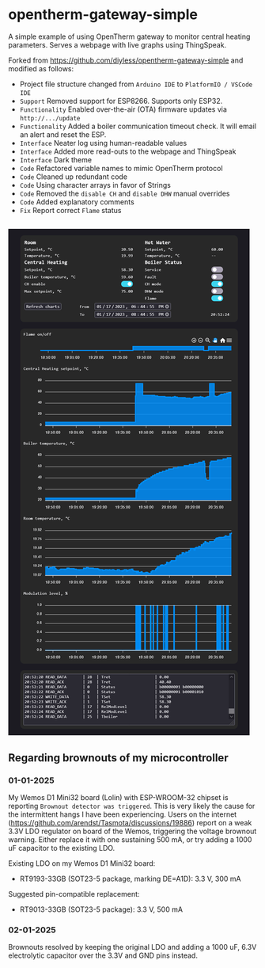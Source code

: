# opentherm-gateway-simple

A simple example of using OpenTherm gateway to monitor central heating parameters. Serves a webpage with live graphs using ThingSpeak.

Forked from https://github.com/diyless/opentherm-gateway-simple and modified as follows:

* Project file structure changed from `Arduino IDE` to `PlatformIO / VSCode IDE`
* `Support` Removed support for ESP8266. Supports only ESP32.
* `Functionality` Enabled over-the-air (OTA) firmware updates via `http://.../update`
* `Functionality` Added a boiler communication timeout check. It will email an alert and reset the ESP.
* `Interface` Neater log using human-readable values
* `Interface` Added more read-outs to the webpage and ThingSpeak
* `Interface` Dark theme
* `Code` Refactored variable names to mimic OpenTherm protocol
* `Code` Cleaned up redundant code
* `Code` Using character arrays in favor of Strings
* `Code` Removed the `disable CH` and `disable DHW` manual overrides
* `Code` Added explanatory comments
* `Fix` Report correct `Flame` status

##

![screenshot](./images/screenshot.png)

## Regarding brownouts of my microcontroller

### 01-01-2025

My Wemos D1 Mini32 board (Lolin) with ESP-WROOM-32 chipset is reporting `Brownout detector was triggered`. This is very likely the cause for the intermittent hangs I have been experiencing. Users on the
internet (https://github.com/arendst/Tasmota/discussions/19886) report on a weak
3.3V LDO regulator on board of the Wemos, triggering the voltage brownout
warning. Either replace it with one sustaining 500 mA, or try adding a 1000 uF
capacitor to the existing LDO.

Existing LDO on my Wemos D1 Mini32 board:
- RT9193-33GB (SOT23-5 package, marking DE=A1D): 3.3 V, 300 mA

Suggested pin-compatible replacement:
- RT9013-33GB (SOT23-5 package): 3.3 V, 500 mA

### 02-01-2025

Brownouts resolved by keeping the original LDO and adding a 1000 uF, 6.3V electrolytic capacitor over the 3.3V and GND pins instead.
